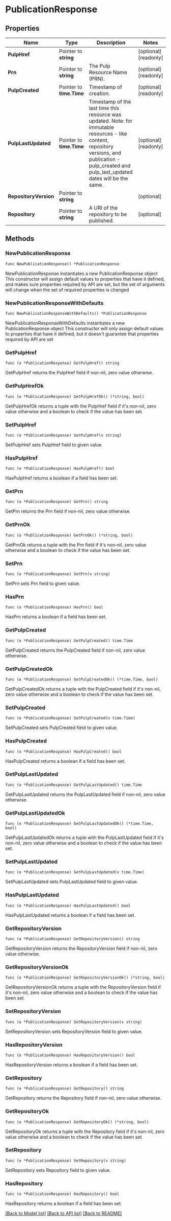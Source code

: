 # PublicationResponse

## Properties

Name | Type | Description | Notes
------------ | ------------- | ------------- | -------------
**PulpHref** | Pointer to **string** |  | [optional] [readonly] 
**Prn** | Pointer to **string** | The Pulp Resource Name (PRN). | [optional] [readonly] 
**PulpCreated** | Pointer to **time.Time** | Timestamp of creation. | [optional] [readonly] 
**PulpLastUpdated** | Pointer to **time.Time** | Timestamp of the last time this resource was updated. Note: for immutable resources - like content, repository versions, and publication - pulp_created and pulp_last_updated dates will be the same. | [optional] [readonly] 
**RepositoryVersion** | Pointer to **string** |  | [optional] 
**Repository** | Pointer to **string** | A URI of the repository to be published. | [optional] 

## Methods

### NewPublicationResponse

`func NewPublicationResponse() *PublicationResponse`

NewPublicationResponse instantiates a new PublicationResponse object
This constructor will assign default values to properties that have it defined,
and makes sure properties required by API are set, but the set of arguments
will change when the set of required properties is changed

### NewPublicationResponseWithDefaults

`func NewPublicationResponseWithDefaults() *PublicationResponse`

NewPublicationResponseWithDefaults instantiates a new PublicationResponse object
This constructor will only assign default values to properties that have it defined,
but it doesn't guarantee that properties required by API are set

### GetPulpHref

`func (o *PublicationResponse) GetPulpHref() string`

GetPulpHref returns the PulpHref field if non-nil, zero value otherwise.

### GetPulpHrefOk

`func (o *PublicationResponse) GetPulpHrefOk() (*string, bool)`

GetPulpHrefOk returns a tuple with the PulpHref field if it's non-nil, zero value otherwise
and a boolean to check if the value has been set.

### SetPulpHref

`func (o *PublicationResponse) SetPulpHref(v string)`

SetPulpHref sets PulpHref field to given value.

### HasPulpHref

`func (o *PublicationResponse) HasPulpHref() bool`

HasPulpHref returns a boolean if a field has been set.

### GetPrn

`func (o *PublicationResponse) GetPrn() string`

GetPrn returns the Prn field if non-nil, zero value otherwise.

### GetPrnOk

`func (o *PublicationResponse) GetPrnOk() (*string, bool)`

GetPrnOk returns a tuple with the Prn field if it's non-nil, zero value otherwise
and a boolean to check if the value has been set.

### SetPrn

`func (o *PublicationResponse) SetPrn(v string)`

SetPrn sets Prn field to given value.

### HasPrn

`func (o *PublicationResponse) HasPrn() bool`

HasPrn returns a boolean if a field has been set.

### GetPulpCreated

`func (o *PublicationResponse) GetPulpCreated() time.Time`

GetPulpCreated returns the PulpCreated field if non-nil, zero value otherwise.

### GetPulpCreatedOk

`func (o *PublicationResponse) GetPulpCreatedOk() (*time.Time, bool)`

GetPulpCreatedOk returns a tuple with the PulpCreated field if it's non-nil, zero value otherwise
and a boolean to check if the value has been set.

### SetPulpCreated

`func (o *PublicationResponse) SetPulpCreated(v time.Time)`

SetPulpCreated sets PulpCreated field to given value.

### HasPulpCreated

`func (o *PublicationResponse) HasPulpCreated() bool`

HasPulpCreated returns a boolean if a field has been set.

### GetPulpLastUpdated

`func (o *PublicationResponse) GetPulpLastUpdated() time.Time`

GetPulpLastUpdated returns the PulpLastUpdated field if non-nil, zero value otherwise.

### GetPulpLastUpdatedOk

`func (o *PublicationResponse) GetPulpLastUpdatedOk() (*time.Time, bool)`

GetPulpLastUpdatedOk returns a tuple with the PulpLastUpdated field if it's non-nil, zero value otherwise
and a boolean to check if the value has been set.

### SetPulpLastUpdated

`func (o *PublicationResponse) SetPulpLastUpdated(v time.Time)`

SetPulpLastUpdated sets PulpLastUpdated field to given value.

### HasPulpLastUpdated

`func (o *PublicationResponse) HasPulpLastUpdated() bool`

HasPulpLastUpdated returns a boolean if a field has been set.

### GetRepositoryVersion

`func (o *PublicationResponse) GetRepositoryVersion() string`

GetRepositoryVersion returns the RepositoryVersion field if non-nil, zero value otherwise.

### GetRepositoryVersionOk

`func (o *PublicationResponse) GetRepositoryVersionOk() (*string, bool)`

GetRepositoryVersionOk returns a tuple with the RepositoryVersion field if it's non-nil, zero value otherwise
and a boolean to check if the value has been set.

### SetRepositoryVersion

`func (o *PublicationResponse) SetRepositoryVersion(v string)`

SetRepositoryVersion sets RepositoryVersion field to given value.

### HasRepositoryVersion

`func (o *PublicationResponse) HasRepositoryVersion() bool`

HasRepositoryVersion returns a boolean if a field has been set.

### GetRepository

`func (o *PublicationResponse) GetRepository() string`

GetRepository returns the Repository field if non-nil, zero value otherwise.

### GetRepositoryOk

`func (o *PublicationResponse) GetRepositoryOk() (*string, bool)`

GetRepositoryOk returns a tuple with the Repository field if it's non-nil, zero value otherwise
and a boolean to check if the value has been set.

### SetRepository

`func (o *PublicationResponse) SetRepository(v string)`

SetRepository sets Repository field to given value.

### HasRepository

`func (o *PublicationResponse) HasRepository() bool`

HasRepository returns a boolean if a field has been set.


[[Back to Model list]](../README.md#documentation-for-models) [[Back to API list]](../README.md#documentation-for-api-endpoints) [[Back to README]](../README.md)


